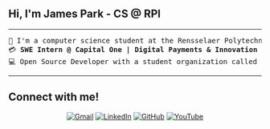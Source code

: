 ## Hi, I'm James Park - CS @ RPI

<hr>
<pre>
&#128214; I'm a computer science student at the Rensselaer Polytechnic Institute  
&#128179; <b>SWE Intern @ Capital One | Digital Payments & Innovation team</b>  
&#128187; <b></b>Open Source Developer</b> with a student organization called <b>RCOS (Rensselaer Center for Open Source)</b>
</pre>
<hr>

## Connect with me!
<p align="center">
	<a href="mailto:jamesdpark1@gmail.com"><img img src="https://img.shields.io/badge/Gmail-D14836?style=for-the-badge&logo=gmail&logoColor=white" alt="Gmail"/></a>
	<a href="https://www.linkedin.com/in/jvmespark/"><img src="https://img.shields.io/badge/linkedin-%230077B5.svg?style=for-the-badge&logo=linkedin&logoColor=white" alt="LinkedIn"/></a>
	<a href="https://github.com/jvmespark"><img src="https://img.shields.io/badge/github-%23121011.svg?style=for-the-badge&logo=github&logoColor=white" alt="GitHub"/></a>
      <a href="https://www.youtube.com/@elixirdevlogs"><img src="https://img.shields.io/badge/YouTube-%23FF0000.svg?style=for-the-badge&logo=YouTube&logoColor=white" alt="YouTube"/></a>

